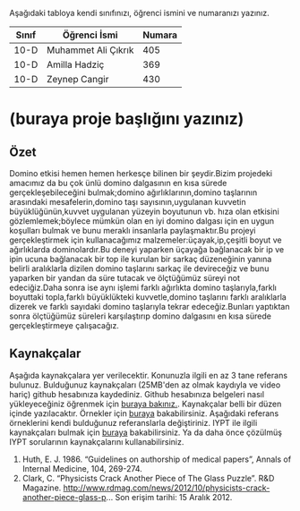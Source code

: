 

Aşağıdaki tabloya kendi sınıfınızı, öğrenci ismini ve numaranızı yazınız. 

Sınıf | Öğrenci İsmi  | Numara
-------|----------------|--------
10-D   | Muhammet Ali Çıkrık | 405
10-D   | Amilla Hadziç | 369
10-D   | Zeynep Cangir | 430

#  (buraya proje başlığını yazınız)
## Özet
Domino etkisi hemen hemen herkesçe bilinen bir şeydir.Bizim projedeki amacımız da bu çok ünlü domino dalgasının en kısa sürede gerçekleşebileceğini bulmak;domino ağırlıklarının,domino taşlarının arasındaki mesafelerin,domino taşı sayısının,uygulanan kuvvetin büyüklüğünün,kuvvet uygulanan yüzeyin boyutunun vb. hıza olan etkisini gözlemlemek;böylece mümkün olan en iyi domino dalgası için en uygun koşulları bulmak ve bunu meraklı insanlarla paylaşmaktır.Bu projeyi gerçekleştirmek için kullanacağımız malzemeler:üçayak,ip,çeşitli boyut ve ağırlıklarda dominolardır.Bu deneyi yaparken üçayağa bağlanacak bir ip ve ipin ucuna bağlanacak bir top ile kurulan bir sarkaç düzeneğinin yanına belirli aralıklarla dizilen domino taşlarını sarkaç ile devireceğiz ve bunu yaparken bir yandan da süre tutacak ve ölçtüğümüz süreyi not edeciğiz.Daha sonra ise aynı işlemi farklı ağırlıkta domino taşlarıyla,farklı boyuttaki topla,farklı büyüklükteki kuvvetle,domino taşlarını farklı aralıklarla dizerek ve farklı sayıdaki domino taşlarıyla tekrar edeceğiz.Bunları yaptıktan sonra ölçtüğümüz süreleri karşılaştırıp domino dalgasını en kısa sürede gerçekleştirmeye çalışacağız. 

## Kaynakçalar  
Aşağıda kaynakçalara yer verilecektir. Konunuzla ilgili en az 3 tane referans bulunuz. Bulduğunuz  kaynakçaları (25MB'den az olmak kaydıyla ve video hariç) github hesabınıza kaydediniz. Github hesabınıza belgeleri nasıl yükleyeceğiniz öğrenmek için [buraya bakınız.](https://help.github.com/articles/adding-a-file-to-a-repository/). Kaynakçalar belli bir düzen içinde yazılacaktır. Örnekler için [buraya](http://www.tubitak.gov.tr/tr/duyuru/bibliyografik-verilerin-duzenlenmesi) bakabilirsiniz. Aşağıdaki referans örneklerini kendi bulduğunuz referanslarla değiştiriniz. IYPT ile ilgili kaynakçaları bulmak için [buraya](http://kit.ilyam.org/) bakabilirsiniz. Ya da daha önce çözülmüş IYPT sorularının kaynakçalarını kullanabilirsiniz. 

 1. Huth, E. J. 1986. “Guidelines on authorship of medical papers”, Annals of Internal Medicine, 104, 269-274.
 2. Clark, C. “Physicists Crack Another Piece of The Glass Puzzle”. R&D Magazine.
http://www.rdmag.com/news/2012/10/physicists-crack-another-piece-glass-p...
Son erişim tarihi: 15 Aralık 2012.

